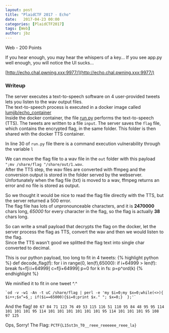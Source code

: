 ```yaml
---
layout: post
title: "PlaidCTF 2017 - Echo"
date:   2017-04-23 00:00
categories: [PlaidCTF2017]
tags: [Web]
author: jbz
---
```


Web - 200 Points

If you hear enough, you may hear the whispers of a key...
If you see app.py well enough, you will notice the UI sucks...

[http://echo.chal.pwning.xxx:9977/](http://echo.chal.pwning.xxx:9977/)

### Writeup

The server executes a text-to-speech software on 4 user-provided tweets lets you listen to the wav output files.  
The text-to-speech process is executed in a docker image called [lumjjb/echo_container](https://hub.docker.com/r/lumjjb/echo_container/)  
Inside the docker container, the file [run.py](https://gist.github.com/TheZ3ro/a83a05a3a6d3a8cd967ec325f276470a) performs the text-to-speech (TTS).
The tweets are written to a file `input`. The server saves the `flag` file, which contains the encrypted flag, in the same folder.
This folder is then shared with the docker TTS container.

In line 30 of `run.py` file there is a command execution vulnerability through the variable `l`

We can move the flag file to a wav file in the `out` folder with this payload  
`";mv /share/flag "/share/out/1.wav`.  
After the TTS step, the wav files are converted with ffmpeg and the conversion output is stored in the folder served by the webserver. 
Unfortunately when the flag file (txt) is moved to a wav, ffmpeg returns an error and no file is stored as output.

So we thought it would be nice to read the flag file directly with the TTS, but the server returned a 500 error.  
The flag file has lots of unpronounceable characters, and it is **2470000** chars long, *65000* for every character in the flag, so the flag is actually **38** chars long.

So can write a small payload that decrypts the flag on the docker, let the server process the flag as TTS, convert the wav and then we would listen to the flag.  
Since the TTS wasn't good we splitted the flag text into single char converted to decimal.

This is our python payload, too long to fit in 4 tweets:
{% highlight python %}
def decode_flag(f):
    for i in range(0, len(f),65000):
        if i+64999 > len(f):
            break
        fs=f[i:i+64999]
        c=f[i+64999]
        p=0
        for k in fs:
           p=p^ord(k)
{% endhighlight %}

We minified it to fit in one tweet ^.^
```
`od -v -w1 -An -t uC /share/flag | perl -e 'my $i=0;my $x=0;while(<>){ $i++;$x^=$_; if($i==65000){$i=0;print $x." "; $x=0;}  };'`
```

And the flag!
`80 67 84 71 123 76 49 53 115 116 51 110 95 84 48 95 95 114 101 101 101 95 114 101 101 101 101 101 101 95 114 101 101 101 95 108 97 125`

Ops, Sorry! 
The Flag:
`PCTF{L15st3n_T0__reee_reeeeee_reee_la}`
